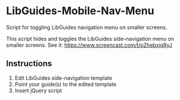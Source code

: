 # LibGuides-Mobile-Nav-Menu
Script for toggling LibGuides navigation menu on smaller screens.

This script hides and toggles the LibGuides side-navigation menu on smaller screens.
See it: https://www.screencast.com/t/pZhebxjqRyJ

## Instructions

1. Edit LibGuides side-navigation template
2. Point your guide(s) to the edited template
3. Insert jQuery script
